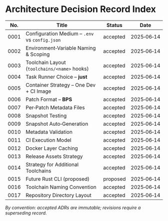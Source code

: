 # Architecture Decision Record Index

| No.  | Title                                          | Status   | Date       |
|------|------------------------------------------------|----------|------------|
| 0001 | Configuration Medium – `.env` vs `config.json` | accepted | 2025‑06‑14 |
| 0002 | Environment‑Variable Naming & Scoping          | accepted | 2025‑06‑14 |
| 0003 | Toolchain Layout (`toolchains/<name>` hooks)   | accepted | 2025‑06‑14 |
| 0004 | Task Runner Choice – **just**                  | accepted | 2025‑06‑14 |
| 0005 | Container Strategy – One Dev + CI Image        | accepted | 2025‑06‑14 |
| 0006 | Patch Format – **BPS**                         | accepted | 2025‑06‑14 |
| 0007 | Per‑Patch Metadata Files                       | accepted | 2025‑06‑14 |
| 0008 | Snapshot Testing                               | accepted | 2025‑06‑14 |
| 0009 | Snapshot Auto‑Generation                       | accepted | 2025‑06‑14 |
| 0010 | Metadata Validation                            | accepted | 2025‑06‑14 |
| 0011 | CI Execution Model                             | accepted | 2025‑06‑14 |
| 0012 | Docker Layer Caching                           | accepted | 2025‑06‑14 |
| 0013 | Release Assets Strategy                        | accepted | 2025‑06‑14 |
| 0014 | Strategy for Additional Toolchains             | accepted | 2025‑06‑14 |
| 0015 | Future Rust CLI (proposed)                     | proposed | 2025‑06‑14 |
| 0016 | Toolchain Naming Convention                    | accepted | 2025‑06‑14 |
| 0017 | Repository Directory Layout                    | accepted | 2025‑06‑14 |

_By convention: accepted ADRs are immutable; revisions require a superseding record._
